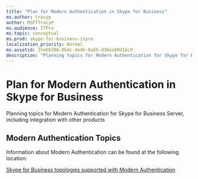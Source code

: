 ```yaml
---
title: "Plan for Modern Authentication in Skype for Business"
ms.author: tracyp
author: MSFTTracyP
ms.audience: ITPro
ms.topic: conceptual
ms.prod: skype-for-business-itpro
localization_priority: Normal
ms.assetid: 25e68396-96dc-4e4b-8a65-d30ea80d1bc9
description: "Planning topics for Modern Authentication for Skype for Business Server, including integration with other products"
---
```


# Plan for Modern Authentication in Skype for Business
 
Planning topics for Modern Authentication for Skype for Business Server, including integration with other products
  
## Modern Authentication Topics

Information about Modern Authentication can be found at the following location:
  
[Skype for Business topologies supported with Modern Authentication](topologies-supported.md)
  

